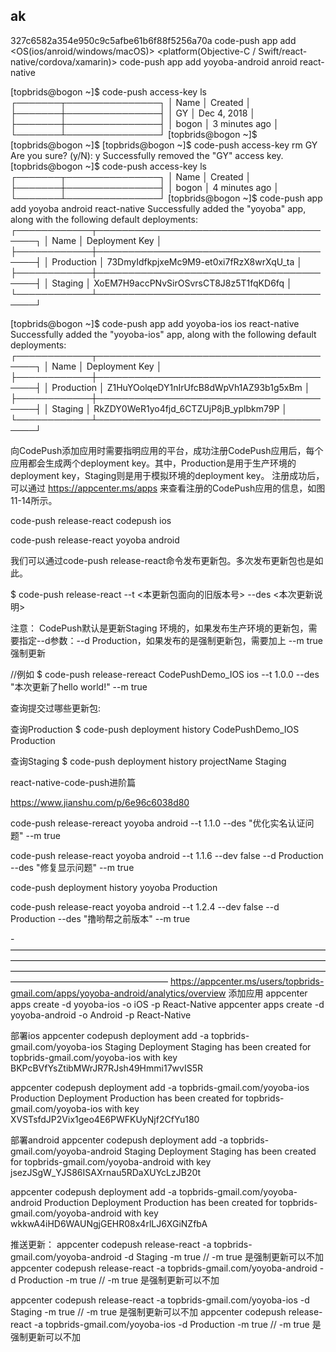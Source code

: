 ## ak
327c6582a354e950c9c5afbe61b6f88f5256a70a
code-push app add <Your APP Name> <OS(ios/anroid/windows/macOS)> <platform(Objective-C / Swift/react-native/cordova/xamarin)>
code-push app add yoyoba-android anroid  react-native 

[topbrids@bogon ~]$ code-push access-key ls
┌───────┬───────────────┐
│ Name  │ Created       │
├───────┼───────────────┤
│ GY    │ Dec 4, 2018   │
├───────┼───────────────┤
│ bogon │ 3 minutes ago │
└───────┴───────────────┘
[topbrids@bogon ~]$ 
[topbrids@bogon ~]$ 
[topbrids@bogon ~]$ code-push access-key rm GY
Are you sure? (y/N): y
Successfully removed the "GY" access key.
[topbrids@bogon ~]$ code-push access-key ls
┌───────┬───────────────┐
│ Name  │ Created       │
├───────┼───────────────┤
│ bogon │ 4 minutes ago │
└───────┴───────────────┘
[topbrids@bogon ~]$ code-push app add yoyoba android react-native
Successfully added the "yoyoba" app, along with the following default deployments:
┌────────────┬────────────────────────────────────────┐
│ Name       │ Deployment Key                         │
├────────────┼────────────────────────────────────────┤
│ Production │ 73DmyIdfkpjxeMc9M9-et0xi7fRzX8wrXqU_ta │
├────────────┼────────────────────────────────────────┤
│ Staging    │ XoEM7H9accPNvSirOSvrsCT8J8z5T1fqKD6fq  │
└────────────┴────────────────────────────────────────┘

[topbrids@bogon ~]$ code-push app add yoyoba-ios ios react-native
Successfully added the "yoyoba-ios" app, along with the following default deployments:
┌────────────┬────────────────────────────────────────┐
│ Name       │ Deployment Key                         │
├────────────┼────────────────────────────────────────┤
│ Production │ Z1HuYOolqeDY1nIrUfcB8dWpVh1AZ93b1g5xBm │
├────────────┼────────────────────────────────────────┤
│ Staging    │ RkZDY0WeR1yo4fjd_6CTZUjP8jB_yplbkm79P  │
└────────────┴────────────────────────────────────────┘

向CodePush添加应用时需要指明应用的平台，成功注册CodePush应用后，每个应用都会生成两个deployment key。其中，Production是用于生产环境的deployment key，Staging则是用于模拟环境的deployment key。
注册成功后，可以通过
https://appcenter.ms/apps 
来查看注册的CodePush应用的信息，如图11-14所示。


code-push release-react codepush ios

code-push release-react yoyoba android


我们可以通过code-push release-react命令发布更新包。多次发布更新包也是如此。

$ code-push release-react <Appname> <Platform> --t <本更新包面向的旧版本号> --des <本次更新说明>

注意： CodePush默认是更新Staging 环境的，如果发布生产环境的更新包，需要指定--d参数：--d Production，如果发布的是强制更新包，需要加上 --m true强制更新

//例如
$ code-push release-rereact CodePushDemo_IOS ios --t 1.0.0 --des "本次更新了hello world!" --m true


查询提交过哪些更新包:

 查询Production
 $ code-push deployment history CodePushDemo_IOS Production
 
 查询Staging
 $ code-push deployment history projectName Staging

react-native-code-push进阶篇

https://www.jianshu.com/p/6e96c6038d80

code-push release-rereact yoyoba android --t 1.1.0 --des "优化实名认证问题" --m true


code-push release-react yoyoba android  --t 1.1.6 --dev false --d Production --des "修复显示问题" --m true

code-push deployment history yoyoba Production

code-push release-react yoyoba android  --t 1.2.4 --dev false --d Production --des "撸哟帮之前版本" --m true

-——————————————————————————————————————————————————————————————————————————————————————————————————————————————————————————————
https://appcenter.ms/users/topbrids-gmail.com/apps/yoyoba-android/analytics/overview
添加应用
appcenter apps create -d yoyoba-ios -o iOS -p React-Native
appcenter apps create -d yoyoba-android -o Android -p React-Native


部署ios
appcenter codepush deployment add -a topbrids-gmail.com/yoyoba-ios Staging
Deployment Staging has been created for topbrids-gmail.com/yoyoba-ios with key BKPcBVfYsZtibMWrJR7RJsh49Hmmi17wvIS5R

appcenter codepush deployment add -a topbrids-gmail.com/yoyoba-ios Production
Deployment Production has been created for topbrids-gmail.com/yoyoba-ios with key XVSTsfdJP2Vix1geo4E6PWFKUyNjf2CfYu180

部署android
appcenter codepush deployment add -a topbrids-gmail.com/yoyoba-android Staging
Deployment Staging has been created for topbrids-gmail.com/yoyoba-android with key jsezJSgW_YJS86ISAXrnau5RDaXUYcLzJB20t

appcenter codepush deployment add -a topbrids-gmail.com/yoyoba-android Production
Deployment Production has been created for topbrids-gmail.com/yoyoba-android with key wkkwA4iHD6WAUNgjGEHR08x4rlLJ6XGiNZfbA

推送更新：
appcenter codepush release-react -a topbrids-gmail.com/yoyoba-android -d Staging -m true  // -m true 是强制更新可以不加
appcenter codepush release-react -a topbrids-gmail.com/yoyoba-android -d Production -m true  // -m true 是强制更新可以不加

appcenter codepush release-react -a topbrids-gmail.com/yoyoba-ios -d Staging -m true  // -m true 是强制更新可以不加
appcenter codepush release-react -a topbrids-gmail.com/yoyoba-ios -d Production -m true  // -m true 是强制更新可以不加
